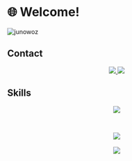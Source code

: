# 🌐 Welcome!
![junowoz](https://komarev.com/ghpvc/?username=junowoz&style=flat)

## Contact
<p align="center">
  <a alt="Portfolio" href="https://junowoz.github.io/portfolio/">
    <img src="https://img.shields.io/badge/website-000000?style=for-the-badge&logo=About.me&logoColor=white">
  </a>

  <a alt="Linkedin" href="https://www.linkedin.com/in/juanjosegouveac/">
    <img src="https://img.shields.io/badge/linkedin-%230077B5.svg?style=for-the-badge&logo=linkedin&logoColor=white">
  </a>
</p>

## Skills
<p align="center">
  <a href="https://skillicons.dev">
    <img src="https://skillicons.dev/icons?i=react,nextjs,ts,js,solidity,tailwind,css,html,nodejs,mysql,docker,git,figma,linux&theme=light" />
  </a>
</p>

</br>

<p align="center">
  <img src="https://github-readme-stats.vercel.app/api?username=junowoz&theme=apprentice&show_icons=true&count_private=true">
  </br>  </br>
  <img src="https://github-readme-stats.vercel.app/api/top-langs/?username=junowoz&theme=apprentice&layout=compact">
</p>
